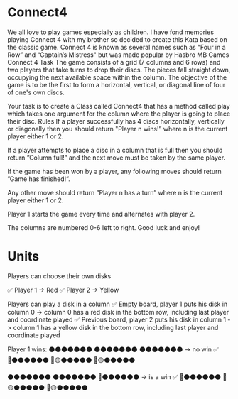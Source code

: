 # Connect4
We all love to play games especially as children. I have fond memories playing Connect 4 with my brother so decided to create this Kata based on the classic game. Connect 4 is known as several names such as “Four in a Row” and “Captain’s Mistress" but was made popular by Hasbro MB Games
Connect 4
Task
The game consists of a grid (7 columns and 6 rows) and two players that take turns to drop their discs. The pieces fall straight down, occupying the next available space within the column. The objective of the game is to be the first to form a horizontal, vertical, or diagonal line of four of one's own discs.

Your task is to create a Class called Connect4 that has a method called play which takes one argument for the column where the player is going to place their disc.
Rules
If a player successfully has 4 discs horizontally, vertically or diagonally then you should return "Player n wins!” where n is the current player either 1 or 2.

If a player attempts to place a disc in a column that is full then you should return ”Column full!” and the next move must be taken by the same player.

If the game has been won by a player, any following moves should return ”Game has finished!”.

Any other move should return ”Player n has a turn” where n is the current player either 1 or 2.
 
Player 1 starts the game every time and alternates with player 2.

The columns are numbered 0-6 left to right.
Good luck and enjoy!

# Units 
Players can choose their own disks

✅ Player 1 -> Red 
✅ Player 2 -> Yellow

Players can play a disk in a column
✅ Empty board, player 1 puts his disk in column 0 -> column 0 has a red disk in the bottom row, including last player and coordinate played
✅ Previous board, player 2 puts his disk in column 1 -> column 1 has a yellow disk in the bottom row, including last player and coordinate played


Player 1 wins:
⚫⚫⚫⚫⚫⚫⚫
⚫⚫⚫⚫⚫⚫⚫
⚫⚫⚫⚫⚫⚫⚫ -> no win ✅
🔴⚫⚫⚫⚫⚫⚫
🔴🟡⚫⚫⚫⚫⚫
🔴🟡⚫⚫⚫⚫⚫

⚫⚫⚫⚫⚫⚫⚫
⚫⚫⚫⚫⚫⚫⚫
🔴⚫⚫⚫⚫⚫⚫ -> is a win ✅
🔴⚫⚫⚫⚫⚫⚫
🔴🟡⚫⚫⚫⚫⚫
🔴🟡⚫⚫⚫⚫⚫

